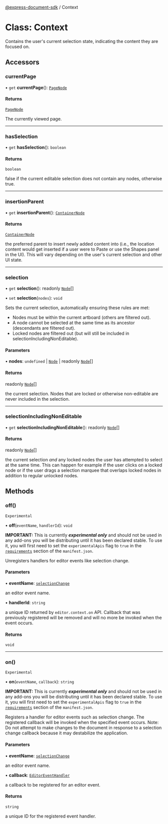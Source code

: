 [@express-document-sdk](../overview.md) / Context

# Class: Context

Contains the user's current selection state, indicating the content they are focused on.

## Accessors

### currentPage

• `get` **currentPage**(): [`PageNode`](PageNode.md)

#### Returns

[`PageNode`](PageNode.md)

The currently viewed page.

---

### hasSelection

• `get` **hasSelection**(): `boolean`

#### Returns

`boolean`

false if the current editable selection does not contain any nodes, otherwise true.

---

### insertionParent

• `get` **insertionParent**(): [`ContainerNode`](../interfaces/ContainerNode.md)

#### Returns

[`ContainerNode`](../interfaces/ContainerNode.md)

the preferred parent to insert newly added content into (i.e., the location content would get inserted if a
user were to Paste or use the Shapes panel in the UI). This will vary depending on the user's current selection and
other UI state.

---

### selection

• `get` **selection**(): readonly [`Node`](Node.md)[]

• `set` **selection**(`nodes`): `void`

Sets the current selection, automatically ensuring these rules are met:

- Nodes must be within the current artboard (others are filtered out).
- A node cannot be selected at the same time as its ancestor (descendants are filtered out).
- Locked nodes are filtered out (but will still be included in selectionIncludingNonEditable).

#### Parameters

• **nodes**: `undefined` \| [`Node`](Node.md) \| readonly [`Node`](Node.md)[]

#### Returns

readonly [`Node`](Node.md)[]

the current selection. Nodes that are locked or otherwise non-editable are never included in the selection.

---

### selectionIncludingNonEditable

• `get` **selectionIncludingNonEditable**(): readonly [`Node`](Node.md)[]

#### Returns

readonly [`Node`](Node.md)[]

the current selection _and_ any locked nodes the user has attempted to select at the same time. This can
happen for example if the user clicks on a locked node or if the user drags a selection marquee that overlaps
locked nodes in addition to regular unlocked nodes.

## Methods

### off()

`Experimental`

• **off**(`eventName`, `handlerId`): `void`

<InlineAlert slots="text" variant="warning"/>

**IMPORTANT:** This is currently _**experimental only**_ and should not be used in any add-ons you will be distributing until it has been declared stable. To use it, you will first need to set the `experimentalApis` flag to `true` in the [`requirements`](../../../manifest/index.md#requirements) section of the `manifest.json`.

Unregisters handlers for editor events like selection change.

#### Parameters

• **eventName**: [`selectionChange`](../enumerations/EditorEvent.md#selectionchange)

an editor event name.

• **handlerId**: `string`

a unique ID returned by `editor.context.on` API.
Callback that was previously registered will be removed and will no more be invoked when the event occurs.

#### Returns

`void`

---

### on()

`Experimental`

• **on**(`eventName`, `callback`): `string`

<InlineAlert slots="text" variant="warning"/>

**IMPORTANT:** This is currently _**experimental only**_ and should not be used in any add-ons you will be distributing until it has been declared stable. To use it, you will first need to set the `experimentalApis` flag to `true` in the [`requirements`](../../../manifest/index.md#requirements) section of the `manifest.json`.

Registers a handler for editor events such as selection change.
The registered callback will be invoked when the specified event occurs.
Note: Do not attempt to make changes to the document in response to a selection change callback because it may destabilize the application.

#### Parameters

• **eventName**: [`selectionChange`](../enumerations/EditorEvent.md#selectionchange)

an editor event name.

• **callback**: [`EditorEventHandler`](../type-aliases/EditorEventHandler.md)

a callback to be registered for an editor event.

#### Returns

`string`

a unique ID for the registered event handler.
